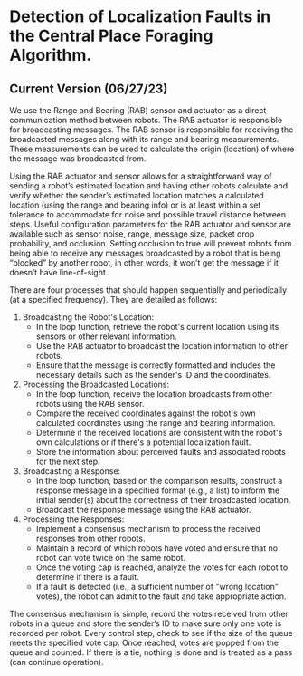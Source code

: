 # Detection of Localization Faults in the Central Place Foraging Algorithm.

## Current Version (06/27/23)

We use the Range and Bearing (RAB) sensor and actuator as a direct communication method between robots. The RAB actuator is responsible for broadcasting messages. The RAB sensor is responsible for receiving the broadcasted messages along with its range and bearing measurements. These measurements can be used to calculate the origin (location) of where the message was broadcasted from. 

Using the RAB actuator and sensor allows for a straightforward way of sending a robot’s estimated location and having other robots calculate and verify whether the sender’s estimated location matches a calculated location (using the range and bearing info) or is at least within a set tolerance to accommodate for noise and possible travel distance between steps. Useful configuration parameters for the RAB actuator and sensor are available such as sensor noise, range, message size, packet drop probability, and occlusion. Setting occlusion to true will prevent robots from being able to receive any messages broadcasted by a robot that is being “blocked” by another robot, in other words, it won’t get the message if it doesn’t have line-of-sight.

There are four processes that should happen sequentially and periodically (at a specified frequency). They are detailed as follows:

1.	Broadcasting the Robot's Location:
    -   In the loop function, retrieve the robot's current location using its sensors or other relevant information.
    -   Use the RAB actuator to broadcast the location information to other robots.
    -   Ensure that the message is correctly formatted and includes the necessary details such as the sender's ID and the coordinates.
2.	Processing the Broadcasted Locations:
    -   In the loop function, receive the location broadcasts from other robots using the RAB sensor.
    -   Compare the received coordinates against the robot's own calculated coordinates using the range and bearing information.
    -   Determine if the received locations are consistent with the robot's own calculations or if there's a potential localization fault.
    -   Store the information about perceived faults and associated robots for the next step.
3.	Broadcasting a Response:
    -   In the loop function, based on the comparison results, construct a response message in a specified format (e.g., a list) to inform the initial sender(s) about the correctness of their broadcasted location.
    -   Broadcast the response message using the RAB actuator.
4.	Processing the Responses:
    -   Implement a consensus mechanism to process the received responses from other robots.
    -   Maintain a record of which robots have voted and ensure that no robot can vote twice on the same robot.
    -   Once the voting cap is reached, analyze the votes for each robot to determine if there is a fault.
    -   If a fault is detected (i.e., a sufficient number of "wrong location" votes), the robot can admit to the fault and take appropriate action.
 
The consensus mechanism is simple, record the votes received from other robots in a queue and store the sender’s ID to make sure only one vote is recorded per robot. Every control step, check to see if the size of the queue meets the specified vote cap. Once reached, votes are popped from the queue and counted. If there is a tie, nothing is done and is treated as a pass (can continue operation). 
